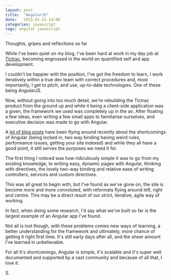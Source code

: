 ```yaml
---
layout: post
title:  "AngularJS"
date:   2015-01-22 14:00
categories: javascript
tags: angular javascript
---
```

<p class="post__excerpt">Thoughts, gripes and reflections so far</p>

<section>

While I've been quiet on my blog, I've been hard at work in my day job at [Tictrac](http://www.tictrac.com), becoming engrossed in the world on quantified self and app development.

I couldn't be happier with the position, I've got the freedom to learn, I work iteratively within a true dev team with correct procedures and, most importantly, I get to pitch, and use, up-to-date technologies. One of these being *AngularJS*.

Now, without going into too much detail, we're rebuilding the Tictrac product from the ground up and while it being a client-side application was a given, the framework we used was completely up in the air. After floating a few ideas, even writing a few small apps to familiarise ourselves, and executive decision was made to go with Angular.

A [lot of blog posts](https://medium.com/este-js-framework/whats-wrong-with-angular-js-97b0a787f903) have been flying around recently about the shortcomings of Angular (being locked in, two way binding having weird rules, performance issues, getting your site indexed) and while they all have a good point, it still serves the purposes we need it for.

The first thing I noticed was how ridiculously simple it was to go from my existing knowledge, to writing easy, dynamic pages with Angular, thinking with directives, the lovely two-way binding and relative ease of writing controllers, services and custom directives.

This was all great to begin with, but I've found as we've gone on, the site is become more and more convoluted, with reformats flying around left, right and centre. This may be a direct result of our strict, iterative, agile way of working.

In fact, when doing some research, I'd say what we've built so far is the largest example of an Angular app I've found.

Not all is lost though, with these problems comes new ways of learning, a better understanding for the framework and ultimately, more chance of getting it right first time. It's still early days after all, and the sheer amount I've learned in unbelievable.

For all it's shortcomings, Angular is simple, it's scalable and it's super well documented and supported by a vast community and because of all that, I love it.

</section>


<p class="post__signature">S.</p>



